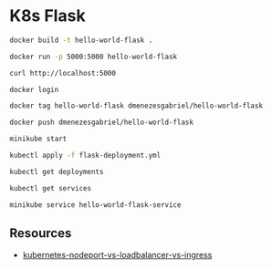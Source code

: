# K8s Flask

```sh
docker build -t hello-world-flask .
```

```sh
docker run -p 5000:5000 hello-world-flask
```

```sh
curl http://localhost:5000
```

```sh
docker login
```

```sh
docker tag hello-world-flask dmenezesgabriel/hello-world-flask
```

```sh
docker push dmenezesgabriel/hello-world-flask
```

```sh
minikube start
```

```sh
kubectl apply -f flask-deployment.yml
```

```sh
kubectl get deployments
```

```sh
kubectl get services
```

```sh
minikube service hello-world-flask-service
```

## Resources

- [kubernetes-nodeport-vs-loadbalancer-vs-ingress](https://medium.com/google-cloud/kubernetes-nodeport-vs-loadbalancer-vs-ingress-when-should-i-use-what-922f010849e0)
